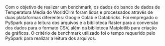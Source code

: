 Com o objetivo de realizar um benchmark, os dados do banco de dados de Temperatura Média do WorldClim foram lidos e processados através de duas plataformas diferentes: Google Colab e Databricks. Foi empregado o PySpark para a leitura dos arquivos e a biblioteca Raster para a conversão dos dados para o formato CSV, além da biblioteca Matplotlib para criação de gráficos. O critério de benchmark utilizado foi o tempo requerido pelo PySpark para realizar a leitura dos arquivos.
